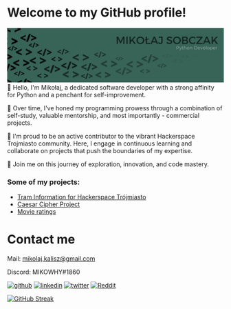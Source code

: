 # Welcome to my GitHub profile!
![](https://github.com/mikowhyHUB/mikowhyHUB/blob/main/ms_banner.png?raw=true)
👋 Hello, I'm Mikołaj, a dedicated software developer with a strong affinity for Python and a penchant for self-improvement.

🧠 Over time, I've honed my programming prowess through a combination of self-study, valuable mentorship, and most importantly - commercial projects. 

🚀 I'm proud to be an active contributor to the vibrant Hackerspace Trojmiasto community. Here, I engage in continuous learning and collaborate on projects that push the boundaries of my expertise.

🌟 Join me on this journey of exploration, innovation, and code mastery.

### Some of my projects:
- [Tram Information for Hackerspace Trójmiasto](https://github.com/mikowhyHUB/hs3-traminformation)
- [Caesar Cipher Project](https://github.com/mikowhyHUB/caesar-cipher)
- [Movie ratings](https://github.com/mikowhyHUB/movie-ratings)



# Contact me
Mail: mikolaj.kalisz@gmail.com 

Discord: MIKOWHY#1860

[<img src='https://cdn.jsdelivr.net/npm/simple-icons@3.0.1/icons/github.svg' alt='github' height='40'>](https://github.com/mikowhyHUB)  [<img src='https://cdn.jsdelivr.net/npm/simple-icons@3.0.1/icons/linkedin.svg' alt='linkedin' height='40'>](https://www.linkedin.com/in/mikobczak/) [<img src='https://cdn.jsdelivr.net/npm/simple-icons@3.0.1/icons/twitter.svg' alt='twitter' height='40'>](https://twitter.com/_mikowhy)  [<img src='https://cdn.jsdelivr.net/npm/simple-icons@3.0.1/icons/reddit.svg' alt='Reddit' height='40'>](https://www.reddit.com/user/_mikowhy)  

[![GitHub Streak](https://github-readme-streak-stats.herokuapp.com?user=mikowhyHUB&theme=blueberry&date_format=M%20j%5B%2C%20Y%5D)](https://git.io/streak-stats)
